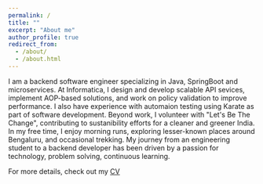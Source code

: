 ```yaml
---
permalink: /
title: ""
excerpt: "About me"
author_profile: true
redirect_from: 
  - /about/
  - /about.html
---
```


I am a backend software engineer specializing in Java, SpringBoot and microservices. At Informatica, I design and develop scalable API sevices, implement AOP-based solutions, and work on policy validation to improve performance. I also have experience with automaion testing using Karate as part of software development.
Beyond work, I volunteer with "Let's Be The Change", contributing to sustanibility efforts for a cleaner and greener India.
In my free time, I enjoy morning runs, exploring lesser-known places around Bengaluru, and occasional trekking. My journey from an engineering student to a backend developer has been driven by a passion for technology, problem solving, continuous learning.

For more details, check out my [CV](/files/Resume_Vishal.pdf) 

<!-- I am an engineering student who possesses a strong passion for emerging technologies, such as machine learning and IoT. With a solid foundation in programming and database management, I strive to stay updated with the latest advancements in the field.

Beyond my technical skills, I have also cultivated a diverse set of interests and experiences. I have actively engaged in sports and arts, which have not only provided me with enjoyable pastimes but also honed my interpersonal skills and ability to work collaboratively in a team setting.

As an individual, I am known for my organization and reliability. I have successfully managed multiple priorities, demonstrating my adaptness at balancing various responsibilities with a positive attitude. Moreover, I possess a strong drive to achieve team goals, willingly taking on additional responsibilities when necessary.

I am eager to contribute my skills and knowledge to a dynamic organization that values innovation and encourages professional growth. I am excited about the opportunity to connect with like-minded individuals in the industry and collaborate on projects that push the boundaries of technology. -->

<!-- If you are interested in discussing potential collaborations or would like to learn more about my experiences, please feel free to reach out. I am always open to new opportunities and connections. -->
